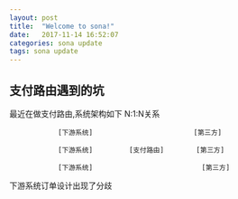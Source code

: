 ```yaml
---
layout: post
title:  "Welcome to sona!"
date:   2017-11-14 16:52:07
categories: sona update
tags: sona update
---
```

##  支付路由遇到的坑

最近在做支付路由,系统架构如下 N:1:N关系


                [下游系统]  ️                       [第三方]

                [下游系统]  ️       [支付路由]        [第三方]

                [下游系统]                           [第三方]


下游系统订单设计出现了分歧